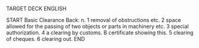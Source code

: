 TARGET DECK
ENGLISH

START
Basic
Clearance
Back: n. 1 removal of obstructions etc. 2 space allowed for the passing of two objects or parts in machinery etc. 3 special authorization. 4 a clearing by customs. B certificate showing this. 5 clearing of cheques. 6 clearing out.
END
